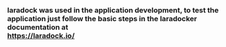 
### laradock was used in the application development, to test the application just follow the basic steps in the laradocker documentation at <br>https://laradock.io/</br>
